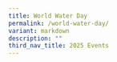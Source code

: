 ```yaml
---
title: World Water Day
permalink: /world-water-day/
variant: markdown
description: ""
third_nav_title: 2025 Events
---
```

